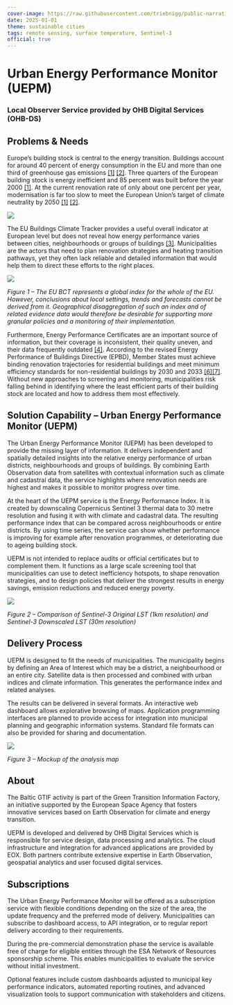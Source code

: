 ```yaml
---
cover-image: https://raw.githubusercontent.com/triebnigg/public-narratives/triebnigg/update-7/assets/triebnigg/GeminiGeneratedImage9cx6of9cx6of9cx6-1756889924360reduced-1757169858310.jpg
date: 2025-01-01
theme: sustainable cities
tags: remote sensing, surface temperature, Sentinel-3
official: true
---
```


# Urban Energy Performance Monitor (UEPM) <!--{ as="img" data-fallback-src="https://raw.githubusercontent.com/triebnigg/public-narratives/triebnigg/update-7/assets/triebnigg/GeminiGeneratedImage9cx6of9cx6of9cx6-1756889924360reduced-1757169858310.jpg" mode="hero" src="https://raw.githubusercontent.com/triebnigg/public-narratives/triebnigg/update-7/assets/triebnigg/GeminiGeneratedImage9cx6of9cx6of9cx6-1756889924360reduced-1757169858310.jpg"}-->
### Local Observer Service provided by OHB Digital Services (OHB-DS)<!--{ style="font-size:1rem;opacity:0.7;margin-top:1rem;" }-->

## Problems & Needs
Europe’s building stock is central to the energy transition. Buildings account for around 40 percent of energy consumption in the EU and more than one third of greenhouse gas emissions [[1]](https://energy.ec.europa.eu/topics/energy-efficiency/energy-performance-buildings/energy-performance-buildings-directive_en) [[2]](https://ec.europa.eu/commission/presscorner/detail/en/qanda_20_1836). Three quarters of the European building stock is energy inefficient and 85 percent was built before the year 2000 [[1]](https://energy.ec.europa.eu/topics/energy-efficiency/energy-performance-buildings/energy-performance-buildings-directive_en). At the current renovation rate of only about one percent per year, modernisation is far too slow to meet the European Union’s target of climate neutrality by 2050 [[1]](https://energy.ec.europa.eu/topics/energy-efficiency/energy-performance-buildings/energy-performance-buildings-directive_en) [[2]](https://ec.europa.eu/commission/presscorner/detail/en/qanda_20_1836).

![](https://raw.githubusercontent.com/triebnigg/public-narratives/triebnigg/update-7/assets/triebnigg/GeminiGeneratedImage9cx6of9cx6of9cx6-1756889924360reduced-1757169858310.jpg)

The EU Buildings Climate Tracker provides a useful overall indicator at European level but does not reveal how energy performance varies between cities, neighbourhoods or groups of buildings [[3]](https://build-up.ec.europa.eu/en/resources-and-tools/publications/eu-buildings-climate-tracker-3rd-edition). Municipalities are the actors that need to plan renovation strategies and heating transition pathways, yet they often lack reliable and detailed information that would help them to direct these efforts to the right places.

![](https://raw.githubusercontent.com/cweber1995/baltic-narratives/cweber1995/urban-energy-performance-monitor-uepm/assets/cweber1995/EU-building-climate-tracker-1749975759643-1756887749842.jpg)

*Figure 1 – The EU BCT represents a global index for the whole of the EU. However, conclusions about local settings, trends and forecasts cannot be derived from it. Geographical disaggregation of such an index and of related evidence data would therefore be desirable for supporting more granular policies and a monitoring of their implementation.*

Furthermore, Energy Performance Certificates are an important source of information, but their coverage is inconsistent, their quality uneven, and their data frequently outdated [[4]](https://publications.jrc.ec.europa.eu/repository/handle/JRC135473). According to the revised Energy Performance of Buildings Directive (EPBD), Member States must achieve binding renovation trajectories for residential buildings and meet minimum efficiency standards for non-residential buildings by 2030 and 2033 [[6]](https://eur-lex.europa.eu/eli/dir/2024/1275/oj/eng)[[7]](https://www.consilium.europa.eu/en/infographics/fit-for-55-making-buildings-in-the-eu-greener/). Without new approaches to screening and monitoring, municipalities risk falling behind in identifying where the least efficient parts of their building stock are located and how to address them most effectively.

## Solution Capability – Urban Energy Performance Monitor (UEPM)
The Urban Energy Performance Monitor (UEPM) has been developed to provide the missing layer of information. It delivers independent and spatially detailed insights into the relative energy performance of urban districts, neighbourhoods and groups of buildings. By combining Earth Observation data from satellites with contextual information such as climate and cadastral data, the service highlights where renovation needs are highest and makes it possible to monitor progress over time.

At the heart of the UEPM service is the Energy Performance Index. It is created by downscaling Copernicus Sentinel 3 thermal data to 30 metre resolution and fusing it with with climate and cadastral data. The resulting performance index that can be compared across neighbourhoods or entire districts. By using time series, the service can show whether performance is improving for example after renovation programmes, or deteriorating due to ageing building stock.

UEPM is not intended to replace audits or official certificates but to complement them. It functions as a large scale screening tool that municipalities can use to detect inefficiency hotspots, to shape renovation strategies, and to design policies that deliver the strongest results in energy savings, emission reductions and reduced energy poverty.

![](https://raw.githubusercontent.com/cweber1995/baltic-narratives/cweber1995/urban-energy-performance-monitor-uepm/assets/cweber1995/LST-1749976008835-1756888041911.jpg)

*Figure 2 – Comparison of Sentinel-3 Original LST (1km resolution) and Sentinel-3 Downscaled LST (30m resolution)*

## Delivery Process
UEPM is designed to fit the needs of municipalities. The municipality begins by defining an Area of Interest which may be a district, a neighbourhood or an entire city. Satellite data is then processed and combined with urban indices and climate information. This generates the performance index and related analyses.

The results can be delivered in several formats. An interactive web dashboard allows explorative browsing of maps. Application programming interfaces are planned to provide access for integration into municipal planning and geographic information systems. Standard file formats can also be provided for sharing and documentation.

![](https://raw.githubusercontent.com/cweber1995/baltic-narratives/cweber1995/urban-energy-performance-monitor-uepm/assets/cweber1995/Dashboard-draft-2-1749976689208-1756888163397.jpg)

*Figure 3 – Mockup of the analysis map*

## About
The Baltic GTIF activity is part of the Green Transition Information Factory, an initiative supported by the European Space Agency that fosters innovative services based on Earth Observation for climate and energy transition.

UEPM is developed and delivered by OHB Digital Services which is responsible for service design, data processing and analytics. The cloud infrastructure and integration for advanced applications are provided by EOX. Both partners contribute extensive expertise in Earth Observation, geospatial analytics and user focused digital services.

## Subscriptions
The Urban Energy Performance Monitor will be offered as a subscription service with flexible conditions depending on the size of the area, the update frequency and the preferred mode of delivery. Municipalities can subscribe to dashboard access, to API integration, or to regular report delivery according to their requirements.

During the pre-commercial demonstration phase the service is available free of charge for eligible entities through the ESA Network of Resources sponsorship scheme. This enables municipalities to evaluate the service without initial investment.

Optional features include custom dashboards adjusted to municipal key performance indicators, automated reporting routines, and advanced visualization tools to support communication with stakeholders and citizens.
